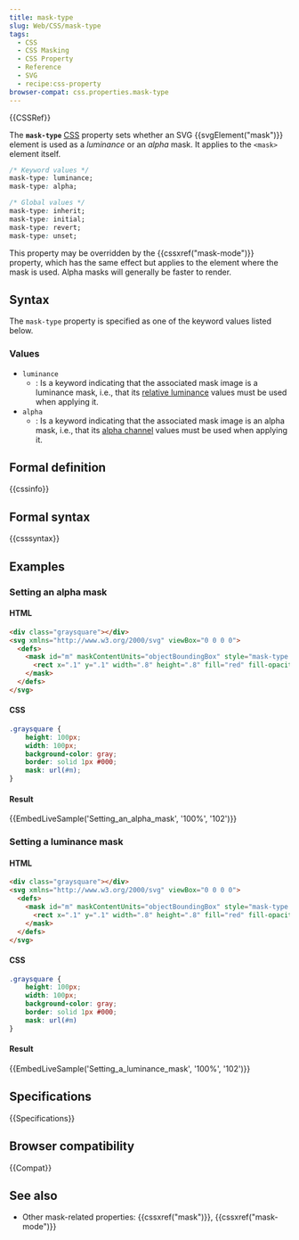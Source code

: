 ```yaml
---
title: mask-type
slug: Web/CSS/mask-type
tags:
  - CSS
  - CSS Masking
  - CSS Property
  - Reference
  - SVG
  - recipe:css-property
browser-compat: css.properties.mask-type
---
```

{{CSSRef}}

The **`mask-type`** [CSS](/en-US/docs/Web/CSS) property sets whether an SVG {{svgElement("mask")}} element is used as a _luminance_ or an _alpha_ mask. It applies to the `<mask>` element itself.

```css
/* Keyword values */
mask-type: luminance;
mask-type: alpha;

/* Global values */
mask-type: inherit;
mask-type: initial;
mask-type: revert;
mask-type: unset;
```

This property may be overridden by the {{cssxref("mask-mode")}} property, which has the same effect but applies to the element where the mask is used. Alpha masks will generally be faster to render.

## Syntax

The `mask-type` property is specified as one of the keyword values listed below.

### Values

- `luminance`
  - : Is a keyword indicating that the associated mask image is a luminance mask, i.e., that its [relative luminance](https://en.wikipedia.org/wiki/Luminance_%28relative%29) values must be used when applying it.
- `alpha`
  - : Is a keyword indicating that the associated mask image is an alpha mask, i.e., that its [alpha channel](https://en.wikipedia.org/wiki/Alpha_compositing) values must be used when applying it.

## Formal definition

{{cssinfo}}

## Formal syntax

{{csssyntax}}

## Examples

### Setting an alpha mask

#### HTML

```html
<div class="graysquare"></div>
<svg xmlns="http://www.w3.org/2000/svg" viewBox="0 0 0 0">
  <defs>
    <mask id="m" maskContentUnits="objectBoundingBox" style="mask-type:alpha">
      <rect x=".1" y=".1" width=".8" height=".8" fill="red" fill-opacity=".7"/>
    </mask>
  </defs>
</svg>
```

#### CSS

```css
.graysquare {
    height: 100px;
    width: 100px;
    background-color: gray;
    border: solid 1px #000;
    mask: url(#m);
}
```

#### Result

{{EmbedLiveSample('Setting_an_alpha_mask', '100%', '102')}}

### Setting a luminance mask

#### HTML

```html
<div class="graysquare"></div>
<svg xmlns="http://www.w3.org/2000/svg" viewBox="0 0 0 0">
  <defs>
    <mask id="m" maskContentUnits="objectBoundingBox" style="mask-type:luminance">
      <rect x=".1" y=".1" width=".8" height=".8" fill="red" fill-opacity=".7"/>
    </mask>
  </defs>
</svg>
```

#### CSS

```css
.graysquare {
    height: 100px;
    width: 100px;
    background-color: gray;
    border: solid 1px #000;
    mask: url(#m)
}
```

#### Result

{{EmbedLiveSample('Setting_a_luminance_mask', '100%', '102')}}

## Specifications

{{Specifications}}

## Browser compatibility

{{Compat}}

## See also

- Other mask-related properties: {{cssxref("mask")}}, {{cssxref("mask-mode")}}
